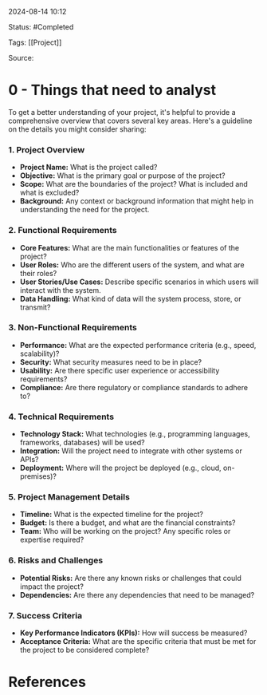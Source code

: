 2024-08-14 10:12

Status: #Completed 

Tags: [[Project]]

Source: 
# 0 - Things that need to analyst

To get a better understanding of your project, it's helpful to provide a comprehensive overview that covers several key areas. Here's a guideline on the details you might consider sharing:

### 1. **Project Overview**

- **Project Name:** What is the project called?
- **Objective:** What is the primary goal or purpose of the project?
- **Scope:** What are the boundaries of the project? What is included and what is excluded?
- **Background:** Any context or background information that might help in understanding the need for the project.

### 2. **Functional Requirements**

- **Core Features:** What are the main functionalities or features of the project?
- **User Roles:** Who are the different users of the system, and what are their roles?
- **User Stories/Use Cases:** Describe specific scenarios in which users will interact with the system.
- **Data Handling:** What kind of data will the system process, store, or transmit?

### 3. **Non-Functional Requirements**

- **Performance:** What are the expected performance criteria (e.g., speed, scalability)?
- **Security:** What security measures need to be in place?
- **Usability:** Are there specific user experience or accessibility requirements?
- **Compliance:** Are there regulatory or compliance standards to adhere to?

### 4. **Technical Requirements**

- **Technology Stack:** What technologies (e.g., programming languages, frameworks, databases) will be used?
- **Integration:** Will the project need to integrate with other systems or APIs?
- **Deployment:** Where will the project be deployed (e.g., cloud, on-premises)?

### 5. **Project Management Details**

- **Timeline:** What is the expected timeline for the project?
- **Budget:** Is there a budget, and what are the financial constraints?
- **Team:** Who will be working on the project? Any specific roles or expertise required?

### 6. **Risks and Challenges**

- **Potential Risks:** Are there any known risks or challenges that could impact the project?
- **Dependencies:** Are there any dependencies that need to be managed?

### 7. **Success Criteria**

- **Key Performance Indicators (KPIs):** How will success be measured?
- **Acceptance Criteria:** What are the specific criteria that must be met for the project to be considered complete?






# References

